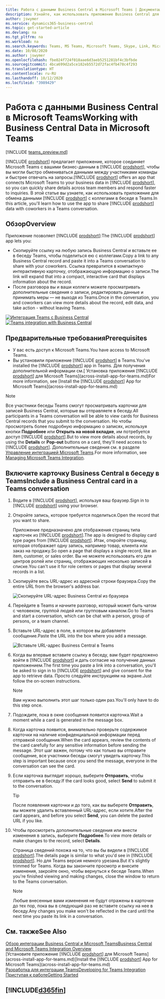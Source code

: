 ```yaml
---
title: Работа с данными Business Central в Microsoft Teams | Документация Майкрософт
description: Узнайте, как использовать приложение Business Central для Microsoft Teams.
author: jswymer
ms.service: dynamics365-business-central
ms.topic: get-started-article
ms.devlang: na
ms.tgt_pltfrm: na
ms.workload: na
ms.search.keywords: Teams, MS Teams, Microsoft Teams, Skype, Link, Microsoft 365, collaborate, collaboration, teamwork
ms.date: 10/08/2020
ms.author: jswymer
ms.openlocfilehash: fbe024f724f018aae6d3aeb5251281bf4c3bfbde
ms.sourcegitcommit: 4bca699d2a5ce182eb5572d72fac4fb478c4f293
ms.translationtype: HT
ms.contentlocale: ru-RU
ms.lasthandoff: 10/12/2020
ms.locfileid: "3989429"
---
```

# <a name="working-with-business-central-data-in-microsoft-teams"></a><span data-ttu-id="cd9eb-103">Работа с данными Business Central в Microsoft Teams</span><span class="sxs-lookup"><span data-stu-id="cd9eb-103">Working with Business Central Data in Microsoft Teams</span></span>

[!INCLUDE [teams_preview.md](includes/teams_preview.md)]

<span data-ttu-id="cd9eb-104">[!INCLUDE [prodshort](includes/prodshort.md)] предлагает приложение, которое соединяет Microsoft Teams с вашими бизнес-данным в [!INCLUDE [prodshort](includes/prodshort.md)], чтобы вы могли быстро обмениваться данными между участниками команды и быстрее отвечать на запросы.</span><span class="sxs-lookup"><span data-stu-id="cd9eb-104">[!INCLUDE [prodshort](includes/prodshort.md)] offers an app that connects Microsoft Teams to your business data in [!INCLUDE [prodshort](includes/prodshort.md)], so you can quickly share details across team members and respond faster to inquiries.</span></span> <span data-ttu-id="cd9eb-105">В этой статье вы узнаете, как использовать приложение для обмена данными [!INCLUDE [prodshort](includes/prodshort.md)] с коллегами в беседе в Teams.</span><span class="sxs-lookup"><span data-stu-id="cd9eb-105">In this article, you'll learn how to use the app to share [!INCLUDE [prodshort](includes/prodshort.md)] data with coworkers in a Teams conversation.</span></span>

## <a name="overview"></a><span data-ttu-id="cd9eb-106">Обзор</span><span class="sxs-lookup"><span data-stu-id="cd9eb-106">Overview</span></span>

<span data-ttu-id="cd9eb-107">Приложение позволяет [!INCLUDE [prodshort](includes/prodshort.md)]:</span><span class="sxs-lookup"><span data-stu-id="cd9eb-107">The [!INCLUDE [prodshort](includes/prodshort.md)] app lets you:</span></span>

- <span data-ttu-id="cd9eb-108">Скопируйте ссылку на любую запись Business Central и вставьте ее в беседу Teams, чтобы поделиться ею с коллегами.</span><span class="sxs-lookup"><span data-stu-id="cd9eb-108">Copy a link to any Business Central record and paste it into a Teams conversation to share with your coworkers.</span></span> <span data-ttu-id="cd9eb-109">Ссылка превратится в компактную интерактивную карточку, отображающую информацию о записи.</span><span class="sxs-lookup"><span data-stu-id="cd9eb-109">The link will expand that into a compact, interactive card that displays information about the record.</span></span>
- <span data-ttu-id="cd9eb-110">После разговора вы и ваши коллеги можете просматривать дополнительные сведения о записи, редактировать данные и принимать меры — не выходя из Teams.</span><span class="sxs-lookup"><span data-stu-id="cd9eb-110">Once in the conversation, you and coworkers can view more details about the record, edit data, and take action - without leaving Teams.</span></span>

<span data-ttu-id="cd9eb-111">[![Интеграция Teams с Business Central](media/teams-intro-v3.png)](media/teams-intro-v3.png#lightbox)</span><span class="sxs-lookup"><span data-stu-id="cd9eb-111">[![Teams integration with Business Central](media/teams-intro-v3.png)](media/teams-intro-v3.png#lightbox)</span></span>

## <a name="prerequisites"></a><span data-ttu-id="cd9eb-112">Предварительные требования</span><span class="sxs-lookup"><span data-stu-id="cd9eb-112">Prerequisites</span></span>

- <span data-ttu-id="cd9eb-113">У вас есть доступ к Microsoft Teams.</span><span class="sxs-lookup"><span data-stu-id="cd9eb-113">You have access to Microsoft Teams.</span></span>
- <span data-ttu-id="cd9eb-114">Вы установили приложение [!INCLUDE [prodshort](includes/prodshort.md)] в Teams.</span><span class="sxs-lookup"><span data-stu-id="cd9eb-114">You've installed the [!INCLUDE [prodshort](includes/prodshort.md)] app in Teams.</span></span> <span data-ttu-id="cd9eb-115">Для получения дополнительной информации см.[ Установка приложения [!INCLUDE [prodshort](includes/prodshort.md)] для Microsoft Teams](across-install-app-for-teams.md)</span><span class="sxs-lookup"><span data-stu-id="cd9eb-115">For more information, see [Install the [!INCLUDE [prodshort](includes/prodshort.md)] App for Microsoft Teams](across-install-app-for-teams.md)</span></span>

> [!NOTE]
> <span data-ttu-id="cd9eb-116">Все участники беседы Teams смогут просматривать карточки для записей Business Central, которые вы отправляете в беседу.</span><span class="sxs-lookup"><span data-stu-id="cd9eb-116">All participants in a Teams conversation will be able to view cards for Business Central records that you submit to the conversation.</span></span> <span data-ttu-id="cd9eb-117">Но чтобы просмотреть более подробную информацию о записях, используя кнопки **Подробнее** или **Открыть на новой вкладке**, им потребуется доступ [!INCLUDE [prodshort](includes/prodshort.md)].</span><span class="sxs-lookup"><span data-stu-id="cd9eb-117">But to view more details about records, by using the **Details** or **Pop-out** buttons on a card, they'll need access to [!INCLUDE [prodshort](includes/prodshort.md)].</span></span> <span data-ttu-id="cd9eb-118">Дополнительные сведения см. в разделе [Управление интеграцией Microsoft Teams](admin-teams-integration.md#minimum-requirements-1).</span><span class="sxs-lookup"><span data-stu-id="cd9eb-118">For more information, see [Managing Microsoft Teams Integration](admin-teams-integration.md#minimum-requirements-1).</span></span>
<!--
- People You and your coworkers have the following permissions in [!INCLUDE [prodshort](includes/prodshort.md)]
  - To paste a [!INCLUDE [prodshort](includes/prodshort.md)] link into a Teams conversation and have it expand into a card, you have to have at least permission to view the page and its data.
  - Once a card is submitted into a conversation, any user in that conversation can view that card without having permission to Business Central.
  - For other users to view more details from card, they must also have view permission, as a minimum, to the page and its data. If they want to change data, they'll need modify permissions.

  Setting up permissions is typically done by an administrator. For more information, see [Managing Microsoft Teams Integration](admin-teams-integration.md).-->

## <a name="include-a-business-central-card-in-a-teams-conversation"></a><span data-ttu-id="cd9eb-119">Включите карточку Business Central в беседу в Teams</span><span class="sxs-lookup"><span data-stu-id="cd9eb-119">Include a Business Central card in a Teams conversation</span></span>

1. <span data-ttu-id="cd9eb-120">Водите в [!INCLUDE [prodshort](includes/prodshort.md)], используя ваш браузер.</span><span class="sxs-lookup"><span data-stu-id="cd9eb-120">Sign in to [!INCLUDE [prodshort](includes/prodshort.md)] using your browser.</span></span>
2. <span data-ttu-id="cd9eb-121">Откройте запись, которое требуется поделиться.</span><span class="sxs-lookup"><span data-stu-id="cd9eb-121">Open the record that you want to share.</span></span>

    <span data-ttu-id="cd9eb-122">Приложение предназначено для отображения страниц типа карточек из [!INCLUDE [prodshort](includes/prodshort.md)].</span><span class="sxs-lookup"><span data-stu-id="cd9eb-122">The app is designed to display card type pages from [!INCLUDE [prodshort](includes/prodshort.md)].</span></span> <span data-ttu-id="cd9eb-123">Итак, откройте страницу, которая отображает одну запись, например товар, клиента или заказ на продажу.</span><span class="sxs-lookup"><span data-stu-id="cd9eb-123">So open a page that displays a single record, like an item, customer, or sales order.</span></span> <span data-ttu-id="cd9eb-124">Вы не можете использовать его для центров ролей или страниц, отображающих несколько записей в списке.</span><span class="sxs-lookup"><span data-stu-id="cd9eb-124">You can't use it for role centers or pages that display several records in a list.</span></span>

3. <span data-ttu-id="cd9eb-125">Скопируйте весь URL-адрес из адресной строки браузера.</span><span class="sxs-lookup"><span data-stu-id="cd9eb-125">Copy the entire URL from the browser's address bar.</span></span>

   ![Скопируйте URL-адрес Business Central из браузера](media/teams-url.png)
4. <span data-ttu-id="cd9eb-127">Перейдите в Teams и начните разговор, который может быть чатом с человеком, группой людей или групповым каналом.</span><span class="sxs-lookup"><span data-stu-id="cd9eb-127">Go to Teams and start a conversation, which can be chat with a person, group of persons, or a team channel.</span></span>

    <!--Teams imposes a few limitations here eg. you cannot unfurl a link during a Voice/Video call :/ We should probably only mention this in a Troubleshooting section (and i hope it will also be fixed soon)-->
5. <span data-ttu-id="cd9eb-128">Вставьте URL-адрес в поле, в которое вы добавляете сообщение.</span><span class="sxs-lookup"><span data-stu-id="cd9eb-128">Paste the URL into the box where you add a message.</span></span>

   ![Вставьте URL-адрес Business Central в Teams](media/teams-paste-url.png)
6. <span data-ttu-id="cd9eb-130">Когда вы впервые вставите ссылку в беседу, вам будет предложено войти в [!INCLUDE [prodshort](includes/prodshort.md)] и дать согласие на получение данных приложением.</span><span class="sxs-lookup"><span data-stu-id="cd9eb-130">The first time you paste a link into a conversation, you'll be asked to sign in to [!INCLUDE [prodshort](includes/prodshort.md)] and give consent for the app to retrieve data.</span></span> <span data-ttu-id="cd9eb-131">Просто следуйте инструкциям на экране.</span><span class="sxs-lookup"><span data-stu-id="cd9eb-131">Just follow the on-screen instructions.</span></span>

    > [!NOTE]
    > <span data-ttu-id="cd9eb-132">Вам нужно выполнить этот шаг только один раз.</span><span class="sxs-lookup"><span data-stu-id="cd9eb-132">You'll only have to do this step once.</span></span>

7. <span data-ttu-id="cd9eb-133">Подождите, пока в окне сообщения появится карточка.</span><span class="sxs-lookup"><span data-stu-id="cd9eb-133">Wait a moment while a card is generated in the message box.</span></span>

8. <span data-ttu-id="cd9eb-134">Когда карточка появится, внимательно проверьте содержимое карточки на наличие конфиденциальной информации перед отправкой сообщения.</span><span class="sxs-lookup"><span data-stu-id="cd9eb-134">When the card appears, review the contents of the card carefully for any sensitive information before sending the message.</span></span> <span data-ttu-id="cd9eb-135">Этот шаг важен, потому что как только вы отправите сообщение, все участники беседы смогут увидеть карточку.</span><span class="sxs-lookup"><span data-stu-id="cd9eb-135">This step is important because once you send the message, everyone in the conversation can see the card.</span></span>

9. <span data-ttu-id="cd9eb-136">Если карточка выглядит хорошо, выберите **Отправить**, чтобы отправить ее в беседу.</span><span class="sxs-lookup"><span data-stu-id="cd9eb-136">If the card looks good, select **Send** to submit it to the conversation.</span></span>

    > [!TIP]
    > <span data-ttu-id="cd9eb-137">После появления карточки и до того, как вы выберете **Отправить**, вы можете удалить вставленный URL-адрес, если хотите.</span><span class="sxs-lookup"><span data-stu-id="cd9eb-137">After the card appears, and before you select **Send**, you can delete the pasted URL if you like.</span></span>

10. <span data-ttu-id="cd9eb-138">Чтобы просмотреть дополнительные сведения или внести изменения в запись, выберите **Подробнее**.</span><span class="sxs-lookup"><span data-stu-id="cd9eb-138">To view more details or make changes to the record, select **Details**.</span></span>

    <span data-ttu-id="cd9eb-139">Страница сведений похожа на то, что вы бы видели в [!INCLUDE [prodshort](includes/prodshort.md)].</span><span class="sxs-lookup"><span data-stu-id="cd9eb-139">The details page is similar to what you'd see in [!INCLUDE [prodshort](includes/prodshort.md)].</span></span> <span data-ttu-id="cd9eb-140">Но для Teams версия немного урезана.</span><span class="sxs-lookup"><span data-stu-id="cd9eb-140">But it's slightly trimmed for Teams.</span></span> <span data-ttu-id="cd9eb-141">Когда вы закончите просмотр и внесите изменения, закройте окно, чтобы вернуться к беседе Teams.</span><span class="sxs-lookup"><span data-stu-id="cd9eb-141">When you're finished viewing and making changes, close the window to return to the Teams conversation.</span></span>

    > [!NOTE]
    > <span data-ttu-id="cd9eb-142">Любые внесенные вами изменения не будут отражены в карточке до тех пор, пока вы в следующий раз не вставите ссылку на нее в беседу.</span><span class="sxs-lookup"><span data-stu-id="cd9eb-142">Any changes you make won't be reflected in the card until the next time you paste its link in a conversation.</span></span>

## <a name="see-also"></a><span data-ttu-id="cd9eb-143">См. также</span><span class="sxs-lookup"><span data-stu-id="cd9eb-143">See Also</span></span>

[<span data-ttu-id="cd9eb-144">Обзор интеграции Business Central и Microsoft Teams</span><span class="sxs-lookup"><span data-stu-id="cd9eb-144">Business Central and Microsoft Teams Integration Overview</span></span>](across-teams-overview.md)  
<span data-ttu-id="cd9eb-145">[Установите приложение [!INCLUDE [prodshort](includes/prodshort.md)] для Microsoft Teams](across-install-app-for-teams.md)</span><span class="sxs-lookup"><span data-stu-id="cd9eb-145">[Install the [!INCLUDE [prodshort](includes/prodshort.md)] App for Microsoft Teams](across-install-app-for-teams.md)</span></span>  
[<span data-ttu-id="cd9eb-146">Разработка для интеграции Teams</span><span class="sxs-lookup"><span data-stu-id="cd9eb-146">Developing for Teams Integration</span></span>](/dynamics365/business-central/dev-itpro/developer/devenv-develop-for-teams)  
[<span data-ttu-id="cd9eb-147">Приступая к работе</span><span class="sxs-lookup"><span data-stu-id="cd9eb-147">Getting Started</span></span>](product-get-started.md)  

## [!INCLUDE[d365fin](includes/free_trial_md.md)]  
